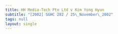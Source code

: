 ```yaml
---
title: HH Media-Tech Pte Ltd v Kim Yong Hyun
subtitle: "[2002] SGHC 282 / 25\_November\_2002"
tags: null
layout: single
---
```


